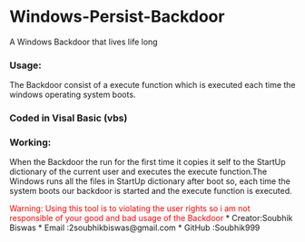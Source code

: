 # Windows-Persist-Backdoor
A Windows Backdoor that lives life long

### Usage:
The Backdoor consist of a execute function which is executed each time the windows operating system boots.

### Coded in Visal Basic (vbs)

### Working:
When the Backdoor the run for the first time it copies it self to the StartUp dictionary of the current user and executes the execute function.The Windows runs all the files in StartUp dictionary after boot so, each time the system boots our backdoor is started and the execute function is executed.

<span style="color:red">
Warning: Using this tool is to violating the user rights so i am not responsible of your good and bad usage of the Backdoor
</span>
* Creator:Soubhik Biswas
* Email  :2soubhikbiswas@gmail.com
* GitHub :Soubhik999
